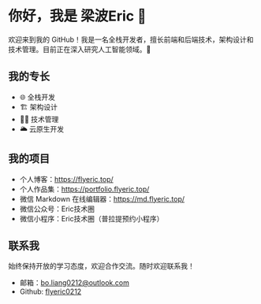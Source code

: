 # 你好，我是 梁波Eric 👋

欢迎来到我的 GitHub！我是一名全栈开发者，擅长前端和后端技术，架构设计和技术管理。目前正在深入研究人工智能领域。🤖

## 我的专长
- 🌐 全栈开发
- 🏗️ 架构设计
- 👨‍💼 技术管理
- 🌥️ 云原生开发

## 我的项目
- 个人博客：https://flyeric.top/
- 个人作品集：https://portfolio.flyeric.top/
- 微信 Markdown 在线编辑器：https://md.flyeric.top/
- 微信公众号：Eric技术圈
- 微信小程序：Eric技术圈（普拉提预约小程序）

## 联系我
始终保持开放的学习态度，欢迎合作交流。随时欢迎联系我！
- 邮箱：bo.liang0212@outlook.com
- Github: [flyeric0212](https://github.com/flyeric0212)
